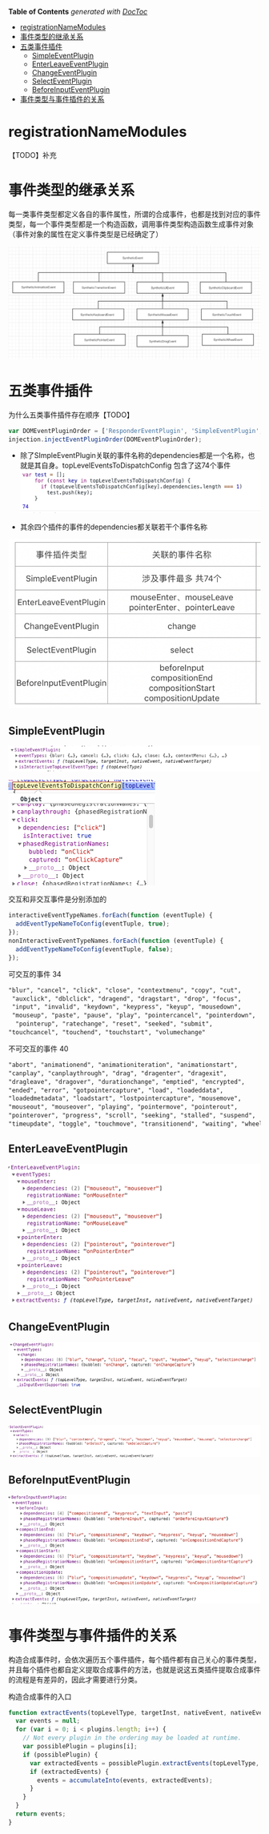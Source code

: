 <!-- START doctoc generated TOC please keep comment here to allow auto update -->
<!-- DON'T EDIT THIS SECTION, INSTEAD RE-RUN doctoc TO UPDATE -->
**Table of Contents**  *generated with [DocToc](https://github.com/thlorenz/doctoc)*

- [registrationNameModules](#registrationnamemodules)
- [事件类型的继承关系](#%E4%BA%8B%E4%BB%B6%E7%B1%BB%E5%9E%8B%E7%9A%84%E7%BB%A7%E6%89%BF%E5%85%B3%E7%B3%BB)
- [五类事件插件](#%E4%BA%94%E7%B1%BB%E4%BA%8B%E4%BB%B6%E6%8F%92%E4%BB%B6)
  - [SimpleEventPlugin](#simpleeventplugin)
  - [EnterLeaveEventPlugin](#enterleaveeventplugin)
  - [ChangeEventPlugin](#changeeventplugin)
  - [SelectEventPlugin](#selecteventplugin)
  - [BeforeInputEventPlugin](#beforeinputeventplugin)
- [事件类型与事件插件的关系](#%E4%BA%8B%E4%BB%B6%E7%B1%BB%E5%9E%8B%E4%B8%8E%E4%BA%8B%E4%BB%B6%E6%8F%92%E4%BB%B6%E7%9A%84%E5%85%B3%E7%B3%BB)

<!-- END doctoc generated TOC please keep comment here to allow auto update -->

# registrationNameModules
【TODO】补充


# 事件类型的继承关系
每一类事件类型都定义各自的事件属性，所谓的合成事件，也都是找到对应的事件类型，每一个事件类型都是一个构造函数，调用事件类型构造函数生成事件对象（事件对象的属性在定义事件类型是已经确定了）

![avatar](../../../assets/images/react/react-2020/9.png)

# 五类事件插件
为什么五类事件插件存在顺序【TODO】
```javascript
var DOMEventPluginOrder = ['ResponderEventPlugin', 'SimpleEventPlugin', 'EnterLeaveEventPlugin', 'ChangeEventPlugin', 'SelectEventPlugin', 'BeforeInputEventPlugin'];
injection.injectEventPluginOrder(DOMEventPluginOrder);
```

- 除了SImpleEventPlugin关联的事件名称的dependencies都是一个名称，也就是其自身。topLevelEventsToDispatchConfig 包含了这74个事件
![avatar](../../../assets/images/react/react-2020/17.png)

- 其余四个插件的事件的dependencies都关联若干个事件名称

![avatar](../../../assets/images/react/react-2020/10.png)

## SimpleEventPlugin
![avatar](../../../assets/images/react/react-2020/11.png)

![avatar](../../../assets/images/react/react-2020/12.jpeg)

交互和非交互事件是分别添加的
```javascript
interactiveEventTypeNames.forEach(function (eventTuple) {
  addEventTypeNameToConfig(eventTuple, true);
});
nonInteractiveEventTypeNames.forEach(function (eventTuple) {
  addEventTypeNameToConfig(eventTuple, false);
});
```

可交互的事件 34
```html
"blur", "cancel", "click", "close", "contextmenu", "copy", "cut",
 "auxclick", "dblclick", "dragend", "dragstart", "drop", "focus", 
 "input", "invalid", "keydown", "keypress", "keyup", "mousedown", 
 "mouseup", "paste", "pause", "play", "pointercancel", "pointerdown",
  "pointerup", "ratechange", "reset", "seeked", "submit", 
"touchcancel", "touchend", "touchstart", "volumechange"
```

不可交互的事件 40
```html
"abort", "animationend", "animationiteration", "animationstart", 
"canplay", "canplaythrough", "drag", "dragenter", "dragexit", 
"dragleave", "dragover", "durationchange", "emptied", "encrypted", 
"ended", "error", "gotpointercapture", "load", "loadeddata", 
"loadedmetadata", "loadstart", "lostpointercapture", "mousemove", 
"mouseout", "mouseover", "playing", "pointermove", "pointerout", 
"pointerover", "progress", "scroll", "seeking", "stalled", "suspend", 
"timeupdate", "toggle", "touchmove", "transitionend", "waiting", "wheel"
```

## EnterLeaveEventPlugin
![avatar](../../../assets/images/react/react-2020/13.png)

## ChangeEventPlugin
![avatar](../../../assets/images/react/react-2020/14.png)

## SelectEventPlugin
![avatar](../../../assets/images/react/react-2020/15.png)

## BeforeInputEventPlugin
![avatar](../../../assets/images/react/react-2020/16.png)

# 事件类型与事件插件的关系
构造合成事件时，会依次遍历五个事件插件，每个插件都有自己关心的事件类型，并且每个插件也都自定义提取合成事件的方法，也就是说这五类插件提取合成事件的流程是有差异的，因此才需要进行分类。

构造合成事件的入口
```javascript
function extractEvents(topLevelType, targetInst, nativeEvent, nativeEventTarget) {
  var events = null;
  for (var i = 0; i < plugins.length; i++) {
    // Not every plugin in the ordering may be loaded at runtime.
    var possiblePlugin = plugins[i];
    if (possiblePlugin) {
      var extractedEvents = possiblePlugin.extractEvents(topLevelType, targetInst, nativeEvent, nativeEventTarget);
      if (extractedEvents) {
        events = accumulateInto(events, extractedEvents);
      }
    }
  }
  return events;
}
```
